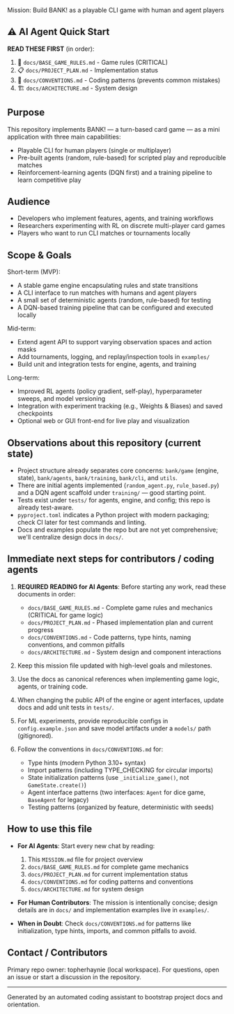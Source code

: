 Mission: Build BANK! as a playable CLI game with human and agent players

⚠️ **AI Agent Quick Start**
----------------------------
**READ THESE FIRST** (in order):
1. 📖 `docs/BASE_GAME_RULES.md` - Game rules (CRITICAL)
2. 📋 `docs/PROJECT_PLAN.md` - Implementation status
3. 🔧 `docs/CONVENTIONS.md` - Coding patterns (prevents common mistakes)
4. 🏗️ `docs/ARCHITECTURE.md` - System design

Purpose
-------
This repository implements BANK! — a turn-based card game — as a mini application with three main capabilities:

- Playable CLI for human players (single or multiplayer)
- Pre-built agents (random, rule-based) for scripted play and reproducible matches
- Reinforcement-learning agents (DQN first) and a training pipeline to learn competitive play

Audience
--------
- Developers who implement features, agents, and training workflows
- Researchers experimenting with RL on discrete multi-player card games
- Players who want to run CLI matches or tournaments locally

Scope & Goals
---------------
Short-term (MVP):

- A stable game engine encapsulating rules and state transitions
- A CLI interface to run matches with humans and agent players
- A small set of deterministic agents (random, rule-based) for testing
- A DQN-based training pipeline that can be configured and executed locally

Mid-term:

- Extend agent API to support varying observation spaces and action masks
- Add tournaments, logging, and replay/inspection tools in `examples/`
- Build unit and integration tests for engine, agents, and training

Long-term:

- Improved RL agents (policy gradient, self-play), hyperparameter sweeps, and model versioning
- Integration with experiment tracking (e.g., Weights & Biases) and saved checkpoints
- Optional web or GUI front-end for live play and visualization

Observations about this repository (current state)
-----------------------------------------------
- Project structure already separates core concerns: `bank/game` (engine, state), `bank/agents`, `bank/training`, `bank/cli`, and `utils`.
- There are initial agents implemented (`random_agent.py`, `rule_based.py`) and a DQN agent scaffold under `training/` — good starting point.
- Tests exist under `tests/` for agents, engine, and config; this repo is already test-aware.
- `pyproject.toml` indicates a Python project with modern packaging; check CI later for test commands and linting.
- Docs and examples populate the repo but are not yet comprehensive; we'll centralize design docs in `docs/`.

Immediate next steps for contributors / coding agents
---------------------------------------------------
1. **REQUIRED READING for AI Agents**: Before starting any work, read these documents in order:
   - `docs/BASE_GAME_RULES.md` - Complete game rules and mechanics (CRITICAL for game logic)
   - `docs/PROJECT_PLAN.md` - Phased implementation plan and current progress
   - `docs/CONVENTIONS.md` - Code patterns, type hints, naming conventions, and common pitfalls
   - `docs/ARCHITECTURE.md` - System design and component interactions
   
2. Keep this mission file updated with high-level goals and milestones.

3. Use the docs as canonical references when implementing game logic, agents, or training code.

4. When changing the public API of the engine or agent interfaces, update docs and add unit tests in `tests/`.

5. For ML experiments, provide reproducible configs in `config.example.json` and save model artifacts under a `models/` path (gitignored).

6. Follow the conventions in `docs/CONVENTIONS.md` for:
   - Type hints (modern Python 3.10+ syntax)
   - Import patterns (including TYPE_CHECKING for circular imports)
   - State initialization patterns (use `_initialize_game()`, not `GameState.create()`)
   - Agent interface patterns (two interfaces: `Agent` for dice game, `BaseAgent` for legacy)
   - Testing patterns (organized by feature, deterministic with seeds)

How to use this file
--------------------
- **For AI Agents**: Start every new chat by reading:
  1. This `MISSION.md` file for project overview
  2. `docs/BASE_GAME_RULES.md` for complete game mechanics
  3. `docs/PROJECT_PLAN.md` for current implementation status
  4. `docs/CONVENTIONS.md` for coding patterns and conventions
  5. `docs/ARCHITECTURE.md` for system design
  
- **For Human Contributors**: The mission is intentionally concise; design details are in `docs/` and implementation examples live in `examples/`.

- **When in Doubt**: Check `docs/CONVENTIONS.md` for patterns like initialization, type hints, imports, and common pitfalls to avoid.

Contact / Contributors
----------------------
Primary repo owner: topherhaynie (local workspace). For questions, open an issue or start a discussion in the repository.

---
Generated by an automated coding assistant to bootstrap project docs and orientation.
